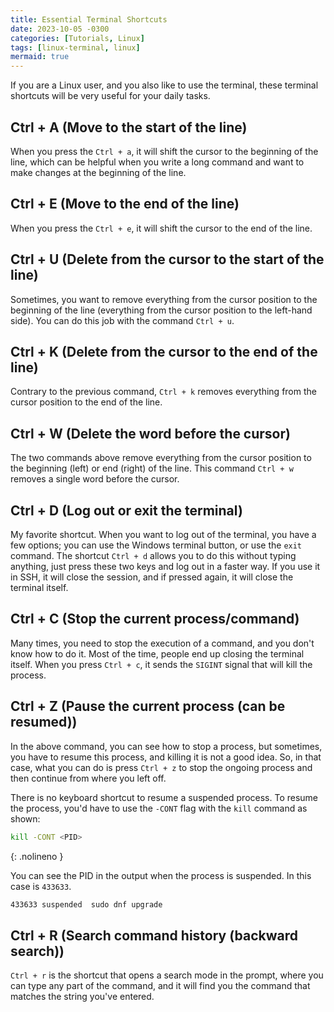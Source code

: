 ```yaml
---
title: Essential Terminal Shortcuts
date: 2023-10-05 -0300
categories: [Tutorials, Linux]
tags: [linux-terminal, linux]
mermaid: true
---
```


If you are a Linux user, and you also like to use the terminal, these terminal shortcuts will be very useful for your daily tasks.

## Ctrl + A (Move to the start of the line)

When you press the `Ctrl + a`, it will shift the cursor to the beginning of the line, which can be helpful when you write a long command and want to make changes at the beginning of the line.

## Ctrl + E (Move to the end of the line)

When you press the `Ctrl + e`, it will shift the cursor to the end of the line.

## Ctrl + U (Delete from the cursor to the start of the line)

Sometimes, you want to remove everything from the cursor position to the beginning of the line (everything from the cursor position to the left-hand side). You can do this job with the command `Ctrl + u`.

## Ctrl + K (Delete from the cursor to the end of the line)

Contrary to the previous command, `Ctrl + k` removes everything from the cursor position to the end of the line.

## Ctrl + W (Delete the word before the cursor)

The two commands above remove everything from the cursor position to the beginning (left) or end (right) of the line. This command `Ctrl + w` removes a single word before the cursor.

## Ctrl + D (Log out or exit the terminal)

My favorite shortcut. When you want to log out of the terminal, you have a few options; you can use the Windows terminal button, or use the `exit` command. The shortcut `Ctrl + d` allows you to do this without typing anything, just press these two keys and log out in a faster way. If you use it in SSH, it will close the session, and if pressed again, it will close the terminal itself.

## Ctrl + C (Stop the current process/command)

Many times, you need to stop the execution of a command, and you don't know how to do it. Most of the time, people end up closing the terminal itself. When you press `Ctrl + c`, it sends the `SIGINT` signal that will kill the process.

## Ctrl + Z (Pause the current process (can be resumed))

In the above command, you can see how to stop a process, but sometimes, you have to resume this process, and killing it is not a good idea. So, in that case, what you can do is press `Ctrl + z` to stop the ongoing process and then continue from where you left off.

There is no keyboard shortcut to resume a suspended process. To resume the process, you'd have to use the `-CONT` flag with the `kill` command as shown:

```sh
kill -CONT <PID>
```
{: .nolineno }

You can see the PID in the output when the process is suspended. In this case is `433633`.

```sh
433633 suspended  sudo dnf upgrade
```

## Ctrl + R (Search command history (backward search))

`Ctrl + r` is the shortcut that opens a search mode in the prompt, where you can type any part of the command, and it will find you the command that matches the string you've entered.
